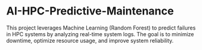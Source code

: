 # AI-HPC-Predictive-Maintenance
This project leverages Machine Learning (Random Forest) to predict failures in HPC systems by analyzing real-time system logs. The goal is to minimize downtime, optimize resource usage, and improve system reliability.
